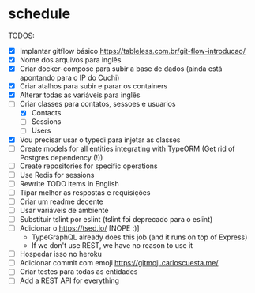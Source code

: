 # schedule


TODOS:
- [X] Implantar gitflow básico https://tableless.com.br/git-flow-introducao/
- [X] Nome dos arquivos para inglês
- [X] Criar docker-compose para subir a base de dados (ainda está apontando para o IP do Cuchi)
- [X] Criar atalhos para subir e parar os containers
- [X] Alterar todas as variáveis para inglês
- [ ] Criar classes para contatos, sessoes e usuarios
    - [x] Contacts
    - [ ] Sessions
    - [ ] Users
- [x] Vou precisar usar o typedi para injetar as classes
- [ ] Create models for all entities integrating with TypeORM (Get rid of Postgres dependency (!))
- [ ] Create repositories for specific operations
- [ ] Use Redis for sessions
- [ ] Rewrite TODO items in English
- [ ] Tipar melhor as respostas e requisições
- [ ] Criar um readme decente
- [ ] Usar variáveis de ambiente
- [ ] Substituir tslint por eslint (tslint foi deprecado para o eslint)
- [ ] Adicionar o https://tsed.io/ [NOPE :)]
    - TypeGraphQL already does this job (and it runs on top of Express)
    - If we don't use REST, we have no reason to use it
- [ ] Hospedar isso no heroku
- [ ] Adicionar commit com emoji https://gitmoji.carloscuesta.me/
- [ ] Criar testes para todas as entidades
- [ ] Add a REST API for everything
